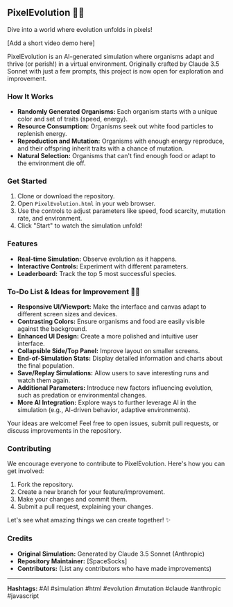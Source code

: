 ## PixelEvolution 🧬✨

Dive into a world where evolution unfolds in pixels!

[Add a short video demo here]

PixelEvolution is an AI-generated simulation where organisms adapt and thrive (or perish!) in a virtual environment. Originally crafted by Claude 3.5 Sonnet with just a few prompts, this project is now open for exploration and improvement.

### How It Works

* **Randomly Generated Organisms:** Each organism starts with a unique color and set of traits (speed, energy).
* **Resource Consumption:** Organisms seek out white food particles to replenish energy.
* **Reproduction and Mutation:** Organisms with enough energy reproduce, and their offspring inherit traits with a chance of mutation.
* **Natural Selection:** Organisms that can't find enough food or adapt to the environment die off.

### Get Started

1. Clone or download the repository.
2. Open `PixelEvolution.html` in your web browser.
3. Use the controls to adjust parameters like speed, food scarcity, mutation rate, and environment.
4. Click "Start" to watch the simulation unfold!

### Features

* **Real-time Simulation:** Observe evolution as it happens.
* **Interactive Controls:** Experiment with different parameters.
* **Leaderboard:** Track the top 5 most successful species.

### To-Do List & Ideas for Improvement 🔧💡

* **Responsive UI/Viewport:** Make the interface and canvas adapt to different screen sizes and devices.
* **Contrasting Colors:** Ensure organisms and food are easily visible against the background.
* **Enhanced UI Design:** Create a more polished and intuitive user interface.
* **Collapsible Side/Top Panel:** Improve layout on smaller screens.
* **End-of-Simulation Stats:** Display detailed information and charts about the final population.
* **Save/Replay Simulations:** Allow users to save interesting runs and watch them again.
* **Additional Parameters:** Introduce new factors influencing evolution, such as predation or environmental changes.
* **More AI Integration:** Explore ways to further leverage AI in the simulation (e.g., AI-driven behavior, adaptive environments).

Your ideas are welcome! Feel free to open issues, submit pull requests, or discuss improvements in the repository.

### Contributing

We encourage everyone to contribute to PixelEvolution. Here's how you can get involved:

1. Fork the repository.
2. Create a new branch for your feature/improvement.
3. Make your changes and commit them.
4. Submit a pull request, explaining your changes.

Let's see what amazing things we can create together! ✨

### Credits

* **Original Simulation:** Generated by Claude 3.5 Sonnet (Anthropic)
* **Repository Maintainer:** [SpaceSocks]
* **Contributors:** (List any contributors who have made improvements)

---

**Hashtags:** #AI #simulation #html #evolution #mutation #claude #anthropic #javascript 
